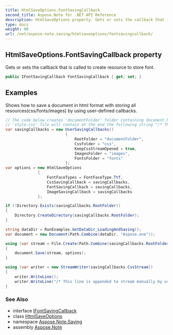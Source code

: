 ```yaml
---
title: HtmlSaveOptions.FontSavingCallback
second_title: Aspose.Note for .NET API Reference
description: HtmlSaveOptions property. Gets or sets the callback that is called to create resource to store font
type: docs
weight: 90
url: /net/aspose.note.saving/htmlsaveoptions/fontsavingcallback/
---
```

## HtmlSaveOptions.FontSavingCallback property

Gets or sets the callback that is called to create resource to store font.

```csharp
public IFontSavingCallback FontSavingCallback { get; set; }
```

## Examples

Shows how to save a document in html format with storing all resources(css/fonts/images) by using user-defined callbacks.

```csharp
// The code below creates 'documentFolder' folder containing document.html, 'css' folder with 'style.css' file, 'images' folder with images and 'fonts' folder with fonts.
// 'style.css' file will contain at the end the following string "/* This line is appended to stream manually by user */"
var savingCallbacks = new UserSavingCallbacks()
                          {
                              RootFolder = "documentFolder",
                              CssFolder = "css",
                              KeepCssStreamOpened = true,
                              ImagesFolder = "images",
                              FontsFolder = "fonts"
                          };
var options = new HtmlSaveOptions
              {
                  FontFaceTypes = FontFaceType.Ttf,
                  CssSavingCallback = savingCallbacks,
                  FontSavingCallback = savingCallbacks,
                  ImageSavingCallback = savingCallbacks
              };

if (!Directory.Exists(savingCallbacks.RootFolder))
{
    Directory.CreateDirectory(savingCallbacks.RootFolder);
}

string dataDir = RunExamples.GetDataDir_LoadingAndSaving();
var document = new Document(Path.Combine(dataDir, "Aspose.one"));

using (var stream = File.Create(Path.Combine(savingCallbacks.RootFolder, "document.html")))
{
    document.Save(stream, options);
}

using (var writer = new StreamWriter(savingCallbacks.CssStream))
{
    writer.WriteLine();
    writer.WriteLine("/* This line is appended to stream manually by user */");
}
```

### See Also

* interface [IFontSavingCallback](../../../aspose.note.saving.html/ifontsavingcallback/)
* class [HtmlSaveOptions](../)
* namespace [Aspose.Note.Saving](../../htmlsaveoptions/)
* assembly [Aspose.Note](../../../)


